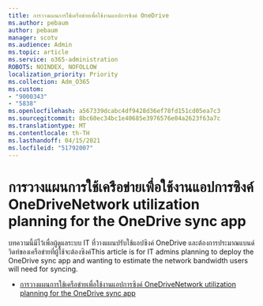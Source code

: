 ```yaml
---
title: การวางแผนการใช้เครือข่ายเพื่อใช้งานแอปการซิงค์ OneDrive
ms.author: pebaum
author: pebaum
manager: scotv
ms.audience: Admin
ms.topic: article
ms.service: o365-administration
ROBOTS: NOINDEX, NOFOLLOW
localization_priority: Priority
ms.collection: Adm_O365
ms.custom:
- "9000343"
- "5838"
ms.openlocfilehash: a567339dcabc4df9428d36ef78fd151cd05ea7c3
ms.sourcegitcommit: 8bc60ec34bc1e40685e3976576e04a2623f63a7c
ms.translationtype: MT
ms.contentlocale: th-TH
ms.lasthandoff: 04/15/2021
ms.locfileid: "51792007"
---
```

# <a name="network-utilization-planning-for-the-onedrive-sync-app"></a><span data-ttu-id="d9768-102">การวางแผนการใช้เครือข่ายเพื่อใช้งานแอปการซิงค์ OneDrive</span><span class="sxs-lookup"><span data-stu-id="d9768-102">Network utilization planning for the OneDrive sync app</span></span>

<span data-ttu-id="d9768-103">บทความนี้มีไว้เพื่อผู้ดูแลระบบ IT ที่วางแผนปรับใช้แอปซิงค์ OneDrive และต้องการประมาณแบนด์วิดท์ของเครือข่ายที่ผู้ใช้จะต้องซิงค์</span><span class="sxs-lookup"><span data-stu-id="d9768-103">This article is for IT admins planning to deploy the OneDrive sync app and wanting to estimate the network bandwidth users will need for syncing.</span></span>  

- [<span data-ttu-id="d9768-104">การวางแผนการใช้เครือข่ายเพื่อใช้งานแอปการซิงค์ OneDrive</span><span class="sxs-lookup"><span data-stu-id="d9768-104">Network utilization planning for the OneDrive sync app</span></span>](https://docs.microsoft.com/onedrive/network-utilization-planning)
